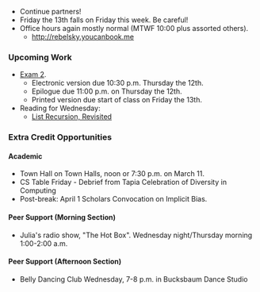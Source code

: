 * Continue partners!
* Friday the 13th falls on Friday this week.  Be careful!
* Office hours again mostly normal (MTWF 10:00 plus assorted others).
    * <http://rebelsky.youcanbook.me>

### Upcoming Work

* [Exam 2](../assignments/exam.02.html).
    * Electronic version due 10:30 p.m. Thursday the 12th.
    * Epilogue due 11:00 p.m. on Thursday the 12th.
    * Printed version due start of class on Friday the 13th.
* Reading for Wednesday: 
    * [List Recursion, Revisited](../readings/list-recursion-revisited-reading.html)

### Extra Credit Opportunities

#### Academic 

* Town Hall on Town Halls, noon or 7:30 p.m. on March 11.
* CS Table Friday - Debrief from Tapia Celebration of Diversity in Computing
* Post-break: April 1 Scholars Convocation on Implicit Bias.

#### Peer Support (Morning Section)

* Julia's radio show, "The Hot Box".  Wednesday night/Thursday morning 
  1:00-2:00 a.m.  

#### Peer Support (Afternoon Section)

* Belly Dancing Club Wednesday, 7-8 p.m. in Bucksbaum Dance Studio
